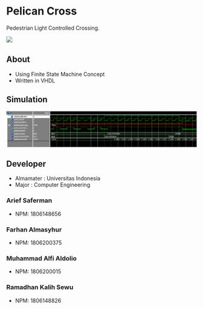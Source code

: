 # Pelican Cross
Pedestrian Light Controlled Crossing.

![](assets/PuffinCrossing.jpeg)

## About
- Using Finite State Machine Concept
- Written in VHDL

## Simulation
![](assets/UnderDev.png)

## Developer
- Almamater : Universitas Indonesia
- Major : Computer Engineering
### Arief Saferman
- NPM: 1806148656
### Farhan Almasyhur
- NPM: 1806200375
### Muhammad Alfi Aldolio
- NPM: 1806200015
### Ramadhan Kalih Sewu
- NPM: 1806148826
